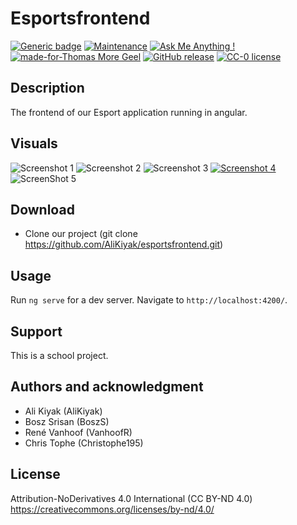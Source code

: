 # Esportsfrontend

[![Generic badge](https://img.shields.io/badge/Build%20With-Angular-green.svg)]()
[![Maintenance](https://img.shields.io/badge/Maintained%3F-no-red.svg)]()
[![Ask Me Anything !](https://img.shields.io/badge/Ask%20me-anything-1abc9c.svg)]()
[![made-for-Thomas More Geel](https://img.shields.io/badge/Made%20for-Thomas%20More%20Geel-1f425f.svg)](https://thomasmore.be/)
[![GitHub release](https://img.shields.io/github/release/Naereen/StrapDown.js.svg)]()
[![CC-0 license](https://img.shields.io/badge/License-CC--0-blue.svg)](https://creativecommons.org/licenses/by-nd/4.0)


## Description

The frontend of our Esport application running in angular.

## Visuals

![Screenshot 1](https://i.postimg.cc/NFPv6j7C/addgames.png)
![Screenshot 2](https://i.postimg.cc/hP6qhhGf/frontendgames.png)
![Screenshot 3](https://i.postimg.cc/9FrhWyC6/editgames.png)
[![Screenshot 4](https://live.staticflickr.com/8109/8594455273_23f87d3daf_b.jpg)](https://live.staticflickr.com/8109/8594455273_23f87d3daf_b.jpg)
![ScreenShot 5](https://postimg.cc/n97WZZWq)
## Download

* Clone our project (git clone https://github.com/AliKiyak/esportsfrontend.git)

## Usage

Run `ng serve` for a dev server. Navigate to `http://localhost:4200/`.

## Support

This is a school project.

## Authors and acknowledgment

* Ali Kiyak (AliKiyak)
* Bosz Srisan (BoszS)
* René Vanhoof (VanhoofR)
* Chris Tophe (Christophe195)

## License

Attribution-NoDerivatives 4.0 International (CC BY-ND 4.0)
https://creativecommons.org/licenses/by-nd/4.0/
